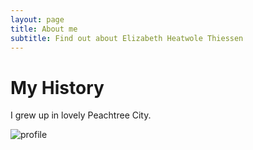 ```yaml
---
layout: page
title: About me
subtitle: Find out about Elizabeth Heatwole Thiessen
---
```


# My History

I grew up in lovely Peachtree City. 

![profile](/img/elizabeth.jpg)

